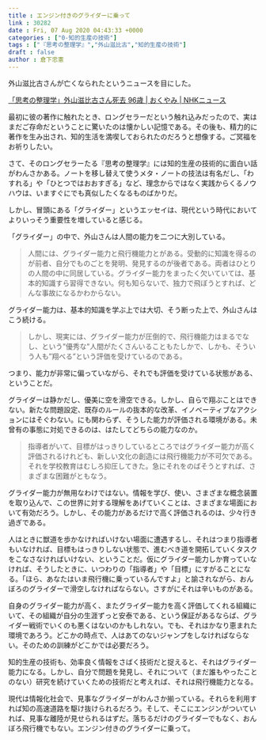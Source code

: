 ```yaml
---
title : エンジン付きのグライダーに乗って
link : 30282
date : Fri, 07 Aug 2020 04:43:33 +0000
categories : ["0-知的生産の技術"]
tags : ["『思考の整理学』","外山滋比古","知的生産の技術"]
draft : false
author : 倉下忠憲
---
```


外山滋比古さんが亡くなられたというニュースを目にした。

<a href="https://www3.nhk.or.jp/news/html/20200806/k10012554611000.html">「思考の整理学」外山滋比古さん死去 96歳 | おくやみ | NHKニュース</a>

最初に彼の著作に触れたとき、ロングセラーだという触れ込みだったので、実はまだご存命だということに驚いたのは懐かしい記憶である。その後も、精力的に著作を生み出され、知的生活を満喫しておられたのだろうと想像する。ご冥福をお祈りしたい。

さて、そのロングセラーたる『思考の整理学』には知的生産の技術的に面白い話がわんさかある。ノートを移し替えて使うメタ・ノートの技法は有名だし、「わすれる」や「ひとつではおおすぎる」など、理念からではなく実践からくるノウハウは、いますぐにでも真似したくなるものばかりだ。

しかし、冒頭にある「グライダー」というエッセイは、現代という時代においてよりいっそう重要性を増していると感じる。

「グライダー」の中で、外山さんは人間の能力を二つに大別している。

<blockquote>
人間には、グライダー能力と飛行機能力とがある。受動的に知識を得るのが前者、自分でものごとを発明、発見するのが後者である。両者はひとりの人間の中に同居している。グライダー能力をまったく欠いていては、基本的知識すら習得できない。何も知らないで、独力で飛ぼうとすれば、どんな事故になるかわからない。
</blockquote>

グライダー能力は、基本的知識を学ぶ上では大切、そう断った上で、外山さんはこう続ける。

<blockquote>
しかし、現実には、グライダー能力が圧倒的で、飛行機能力はまるでなし、という"優秀な"人間がたくさんいることもたしかで、しかも、そういう人も”翔べる”という評価を受けているのである。
</blockquote>

つまり、能力が非常に偏っていながら、それでも評価を受けている状態がある、ということだ。

グライダーは静かだし、優美に空を滑空できる。しかし、自らで翔ぶことはできない。新たな問題設定、既存のルールの抜本的な改革、イノベーティブなアクションにはそぐわない。にも関わらず、そうした能力が評価される環境がある。未曾有の事態に対処できるのは、はたしてどちらの能力なのか。

<blockquote>
指導者がいて、目標がはっきりしているところではグライダー能力が高く評価されるけれども、新しい文化の創造には飛行機能力が不可欠である。それを学校教育はむしろ抑圧してきた。急にそれをのばそうとすれば、さまざまな困難がともなう。
</blockquote>

グライダー能力が無用なわけではない。情報を学び、使い、さまざまな概念装置を取り込んで、この世界に対する理解をあげていくことは、さまざまな場面において有効だろう。しかし、その能力があるだけで高く評価されるのは、少々行き過ぎである。

人はときに獣道を歩かなければいけない場面に遭遇するし、それはつまり指導者もいなければ、目標もはっきりしない状態で、進むべき道を開拓していくタスクをこなさなければいけない、ということだ。仮にグライダー能力しか育っていなければ、そうしたときに、いつわりの「指導者」や「目標」にすがることになる。「ほら、あなたはいま飛行機に乗っているんですよ」と諭されながら、おんぼろのグライダーで滑空しなければならない。さすがにそれは辛いものがある。

自身のグライダー能力が高く、またグライダー能力を高く評価してくれる組織にいて、その組織が自分の生涯ずっと安泰である、という保証があるならば、グライダー戦術でいくのも悪くはないのかもしれない。でも、それはかなり恵まれた環境であろう。どこかの時点で、人はあてのないジャンプをしなければならない。そのための訓練がどこかでは必要だろう。

知的生産の技術も、効率良く情報をさばく技術だと捉えると、それはグライダー能力になる。しかし、自分で問題を発見し、それについて（まだ誰もやったことのない）研究を続けていくための技術だと考えれば、それは飛行機能力となる。

現代は情報化社会で、見事なグライダーがわんさか揃っている。それらを利用すれば知の高速道路を駆け抜けられるだろう。そして、そこにエンジンがついていれば、見事な離陸が見せられるはずだ。落ちるだけのグライダーでもなく、おんぼろ飛行機でもない。エンジン付きのグライダーに乗って。

<p style="text-align: center;"><a href="http://www.amazon.co.jp/exec/obidos/ASIN/4480020470/rashita1000-22/ref=nosim/" target="_blank" rel="noopener noreferrer" name="amazletlink"><img class="aligncenter" style="border: none;" src="https://images-na.ssl-images-amazon.com/images/I/51Vdus2wkVL._SX353_BO1,204,203,200_._SY346_.jpg" alt="" /></a></p>